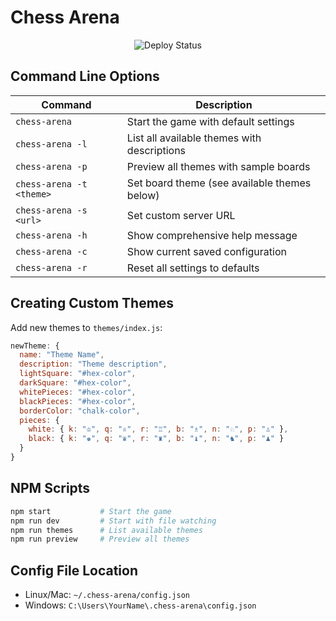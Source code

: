 # Chess Arena

<p align="center">
  <img src="https://github.com/realBilalKhan/chess-arena/workflows/Deploy%20to%20Nest/badge.svg" alt="Deploy Status">
</p>

## Command Line Options

| Command                  | Description                                  |
| ------------------------ | -------------------------------------------- |
| `chess-arena`            | Start the game with default settings         |
| `chess-arena -l`         | List all available themes with descriptions  |
| `chess-arena -p`         | Preview all themes with sample boards        |
| `chess-arena -t <theme>` | Set board theme (see available themes below) |
| `chess-arena -s <url>`   | Set custom server URL                        |
| `chess-arena -h`         | Show comprehensive help message              |
| `chess-arena -c`         | Show current saved configuration             |
| `chess-arena -r`         | Reset all settings to defaults               |

## Creating Custom Themes

Add new themes to `themes/index.js`:

```javascript
newTheme: {
  name: "Theme Name",
  description: "Theme description",
  lightSquare: "#hex-color",
  darkSquare: "#hex-color",
  whitePieces: "#hex-color",
  blackPieces: "#hex-color",
  borderColor: "chalk-color",
  pieces: {
    white: { k: "♔", q: "♕", r: "♖", b: "♗", n: "♘", p: "♙" },
    black: { k: "♚", q: "♛", r: "♜", b: "♝", n: "♞", p: "♟" }
  }
}
```

## NPM Scripts

```bash
npm start           # Start the game
npm run dev         # Start with file watching
npm run themes      # List available themes
npm run preview     # Preview all themes
```

## Config File Location

- Linux/Mac: `~/.chess-arena/config.json`
- Windows: `C:\Users\YourName\.chess-arena\config.json`
